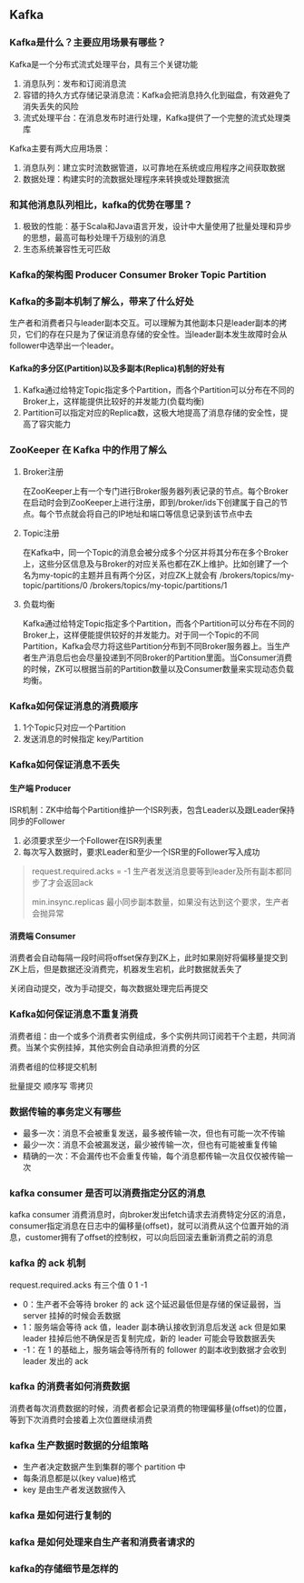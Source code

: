 ## Kafka

### Kafka是什么？主要应用场景有哪些？

Kafka是一个分布式流式处理平台，具有三个关键功能

1. 消息队列：发布和订阅消息流
2. 容错的持久方式存储记录消息流：Kafka会把消息持久化到磁盘，有效避免了消失丢失的风险
3. 流式处理平台：在消息发布时进行处理，Kafka提供了一个完整的流式处理类库

Kafka主要有两大应用场景：

1. 消息队列：建立实时流数据管道，以可靠地在系统或应用程序之间获取数据
2. 数据处理：构建实时的流数据处理程序来转换或处理数据流

### 和其他消息队列相比，kafka的优势在哪里？

1. 极致的性能：基于Scala和Java语言开发，设计中大量使用了批量处理和异步的思想，最高可每秒处理千万级别的消息
2. 生态系统兼容性无可匹敌

### Kafka的架构图 Producer Consumer Broker Topic Partition

### Kafka的多副本机制了解么，带来了什么好处

生产者和消费者只与leader副本交互。可以理解为其他副本只是leader副本的拷贝，它们的存在只是为了保证消息存储的安全性。当leader副本发生故障时会从follower中选举出一个leader。

#### Kafka的多分区(Partition)以及多副本(Replica)机制的好处有

1. Kafka通过给特定Topic指定多个Partition，而各个Partition可以分布在不同的Broker上，这样能提供比较好的并发能力(负载均衡)
2. Partition可以指定对应的Replica数，这极大地提高了消息存储的安全性，提高了容灾能力

### ZooKeeper 在 Kafka 中的作用了解么

1. Broker注册

   在ZooKeeper上有一个专门进行Broker服务器列表记录的节点。每个Broker在启动时会到ZooKeeper上进行注册，即到/broker/ids下创建属于自己的节点。每个节点就会将自己的IP地址和端口等信息记录到该节点中去

2. Topic注册

   在Kafka中，同一个Topic的消息会被分成多个分区并将其分布在多个Broker上，这些分区信息及与Broker的对应关系也都在ZK上维护。比如创建了一个名为my-topic的主题并且有两个分区，对应ZK上就会有 /brokers/topics/my-topic/partitions/0  /brokers/topics/my-topic/partitions/1

3. 负载均衡

   Kafka通过给特定Topic指定多个Partition，而各个Partition可以分布在不同的Broker上，这样便能提供较好的并发能力。对于同一个Topic的不同Partition，Kafka会尽力将这些Partition分布到不同Broker服务器上。当生产者生产消息后也会尽量投递到不同Broker的Partition里面。当Consumer消费的时候，ZK可以根据当前的Partition数量以及Consumer数量来实现动态负载均衡。

### Kafka如何保证消息的消费顺序

1. 1个Topic只对应一个Partition
2. 发送消息的时候指定 key/Partition

### Kafka如何保证消息不丢失

#### 生产端 Producer

ISR机制：ZK中给每个Partition维护一个ISR列表，包含Leader以及跟Leader保持同步的Follower

1. 必须要求至少一个Follower在ISR列表里
2. 每次写入数据时，要求Leader和至少一个ISR里的Follower写入成功

> request.required.acks = -1 生产者发送消息要等到leader及所有副本都同步了才会返回ack
>
> min.insync.replicas 最小同步副本数量，如果没有达到这个要求，生产者会抛异常

#### 消费端 Consumer

消费者会自动每隔一段时间将offset保存到ZK上，此时如果刚好将偏移量提交到ZK上后，但是数据还没消费完，机器发生宕机，此时数据就丢失了

关闭自动提交，改为手动提交，每次数据处理完后再提交

### Kafka如何保证消息不重复消费



消费者组：由一个或多个消费者实例组成，多个实例共同订阅若干个主题，共同消费。当某个实例挂掉，其他实例会自动承担消费的分区

消费者组的位移提交机制

批量提交 顺序写 零拷贝



### 数据传输的事务定义有哪些

+ 最多一次：消息不会被重复发送，最多被传输一次，但也有可能一次不传输
+ 最少一次：消息不会被漏发送，最少被传输一次，但也有可能被重复传输
+ 精确的一次：不会漏传也不会重复传输，每个消息都传输一次且仅仅被传输一次

### kafka consumer 是否可以消费指定分区的消息

kafka consumer 消费消息时，向broker发出fetch请求去消费特定分区的消息，consumer指定消息在日志中的偏移量(offset)，就可以消费从这个位置开始的消息，customer拥有了offset的控制权，可以向后回滚去重新消费之前的消息

### kafka 的 ack 机制

request.required.acks 有三个值 0 1 -1

+ 0：生产者不会等待 broker 的 ack 这个延迟最低但是存储的保证最弱，当 server 挂掉的时候会丢数据
+ 1：服务端会等待 ack 值，leader 副本确认接收到消息后发送 ack 但是如果 leader 挂掉后他不确保是否复制完成，新的 leader 可能会导致数据丢失
+ -1：在 1 的基础上，服务端会等待所有的 follower 的副本收到数据才会收到 leader 发出的 ack

### kafka 的消费者如何消费数据

消费者每次消费数据的时候，消费者都会记录消费的物理偏移量(offset)的位置，等到下次消费时会接着上次位置继续消费

### kafka 生产数据时数据的分组策略

+ 生产者决定数据产生到集群的哪个 partition 中
+ 每条消息都是以(key value)格式
+ key 是由生产者发送数据传入

### kafka 是如何进行复制的

### kafka 是如何处理来自生产者和消费者请求的

### kafka的存储细节是怎样的



